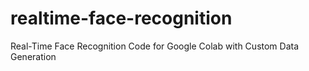 # realtime-face-recognition
Real-Time Face Recognition Code for Google Colab with Custom Data Generation  
